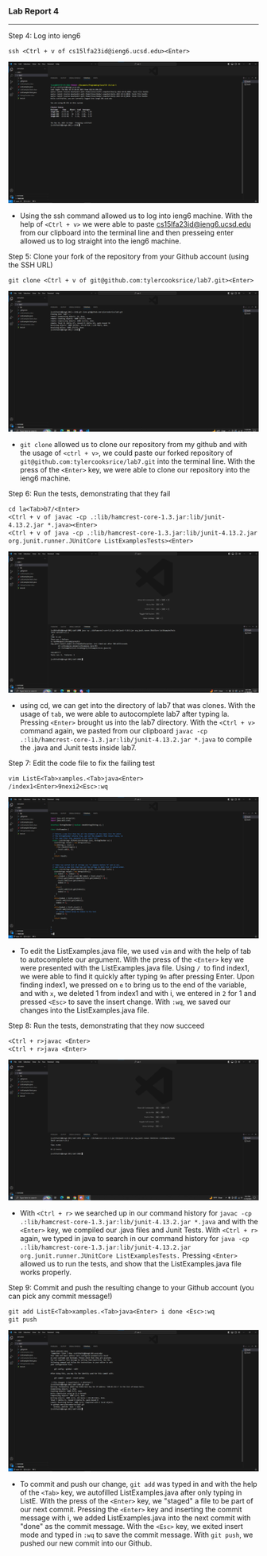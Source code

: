 ### Lab Report 4 ###

---
Step 4: Log into ieng6
```
ssh <Ctrl + v of cs15lfa23id@ieng6.ucsd.edu><Enter>
```
![Image](login.png)

- Using the ssh command allowed us to log into ieng6 machine. With the help of `<Ctrl + v>` we were able to paste cs15lfa23id@ieng6.ucsd.edu
from our clipboard into the terminal line and then presseing enter allowed us to log straight into the ieng6 machine.

Step 5: Clone your fork of the repository from your Github account (using the SSH URL)
```
git clone <Ctrl + v of git@github.com:tylercooksrice/lab7.git><Enter>
```
![Image](clone.png)

- `git clone` allowed us to clone our repository from my github and with the usage of `<ctrl + v>`, we could paste our forked repository of 
`git@github.com:tylercooksrice/lab7.git` into the terminal line. With the press of the `<Enter>` key, we were able to clone our repository 
into the ieng6 machine.

Step 6: Run the tests, demonstrating that they fail

```
cd la<Tab>b7/<Enter> 
<Ctrl + v of javac -cp .:lib/hamcrest-core-1.3.jar:lib/junit-4.13.2.jar *.java><Enter> 
<Ctrl + v of java -cp .:lib/hamcrest-core-1.3.jar:lib/junit-4.13.2.jar org.junit.runner.JUnitCore ListExamplesTests><Enter>
```

![Image](failures.png)

- using cd, we can get into the directory of lab7 that was clones. With the usage of `tab`, we were able to autocomplete lab7 after typing la. 
Pressing `<Enter>` brought us into the lab7 directory. With the `<Ctrl + v>` command again, we pasted from our clipboard 
`javac -cp .:lib/hamcrest-core-1.3.jar:lib/junit-4.13.2.jar *.java` to compile the .java and Junit tests inside lab7.

Step 7: Edit the code file to fix the failing test

```
vim ListE<Tab>xamples.<Tab>java<Enter> 
/index1<Enter>9nexi2<Esc>:wq 
```

![Image](save.png)

- To edit the ListExamples.java file, we used `vim` and with the help of tab to autocomplete our argument. With the press of the `<Enter>` key
we were presented with the ListExamples.java file. Using `/ `to find index1, we were able to find it quickly after typing `9n` after pressing Enter.
Upon finding index1, we pressed on `e` to bring us to the end of the variable, and with `x`, we deleted 1 from index1 and with i, we entered in `2` for 1
and pressed `<Esc>` to save the insert change. With `:wq`, we saved our changes into the ListExamples.java file.

Step 8: Run the tests, demonstrating that they now succeed

```
<Ctrl + r>javac <Enter> 
<Ctrl + r>java <Enter>
```

![Image](successful.png)

- With `<Ctrl + r>` we searched up in our command history for `javac -cp .:lib/hamcrest-core-1.3.jar:lib/junit-4.13.2.jar *.java` and with the `<Enter>` key,
we compiled our .java files and Junit Tests. With `<Ctrl + r>` again, we typed in java to search in our command history for 
`java -cp .:lib/hamcrest-core-1.3.jar:lib/junit-4.13.2.jar org.junit.runner.JUnitCore ListExamplesTests.` Pressing `<Enter>` allowed us to run the tests, and 
show that the ListExamples.java file works properly.

Step 9: Commit and push the resulting change to your Github account (you can pick any commit message!)

```
git add ListE<Tab>xamples.<Tab>java<Enter> i done <Esc>:wq
git push
```

![Image](git.png)

- To commit and push our change, `git add` was typed in and with the help of the `<Tab>` key, we autofilled ListExamples.java after only typing in ListE. With 
the press of the `<Enter>` key, we "staged" a file to be part of our next commit. Pressing the `<Enter>` key and inserting the commit message with i, we added ListExamples.java
into the next commit with "done" as the commit message. With the `<Esc>` key, we exited insert mode and typed in `:wq` to save the commit message. With `git push`, we pushed our 
new commit into our Github.
